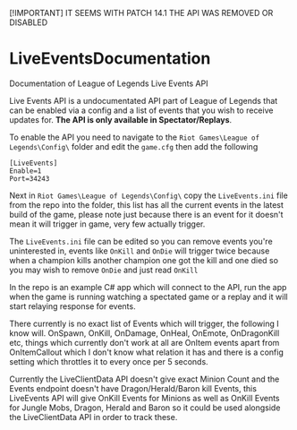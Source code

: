 [!IMPORTANT]
IT SEEMS WITH PATCH 14.1 THE API WAS REMOVED OR DISABLED

# LiveEventsDocumentation
Documentation of League of Legends Live Events API

Live Events API is a undocumentated API part of League of Legends that can be enabled via a config and a list of events that you wish to receive updates for.  **The API is only available in Spectator/Replays**.

To enable the API you need to navigate to the `Riot Games\League of Legends\Config\` folder and edit the `game.cfg` then add the following

```
[LiveEvents]
Enable=1
Port=34243
```

Next in `Riot Games\League of Legends\Config\` copy the `LiveEvents.ini` file from the repo into the folder, this list has all the current events in the latest build of the game, please note just because there is an event for it doesn't mean it will trigger in game, very few actually trigger.

The `LiveEvents.ini` file can be edited so you can remove events you're uninterested in, events like `OnKill` and `OnDie` will trigger twice because when a champion kills another champion one got the kill and one died so you may wish to remove `OnDie` and just read `OnKill`

In the repo is an example C# app which will connect to the API, run the app when the game is running watching a spectated game or a replay and it will start relaying response for events.

There currently is no exact list of Events which will trigger, the following I know will.  OnSpawn, OnKill, OnDamage, OnHeal, OnEmote, OnDragonKill etc, things which currently don't work at all are OnItem events apart from OnItemCallout which I don't know what relation it has and there is a config setting which throttles it to every once per 5 seconds.

Currently the LiveClientData API doesn't give exact Minion Count and the Events endpoint doesn't have Dragon/Herald/Baron kill Events, this LiveEvents API will give OnKill Events for Minions as well as OnKill Events for Jungle Mobs, Dragon, Herald and Baron so it could be used alongside the LiveClientData API in order to track these.

